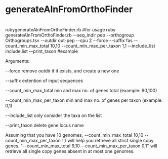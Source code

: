 # generateAlnFromOrthoFinder

#
rubygenerateAlnFromOrthoFinder.rb #for usage
ruby generateAlnFromOrthoFinder.rb --seq_indir pep --orthogroup Orthogroups.tsv --outdir out-pep --cpu 2 --force --suffix fas --count_min_max_total 10,10 --count_min_max_per_taxon 1,1 --include_list include.list --print_taxon #example

Arguments:

--force	remove outdir if it exists, and create a new one

--suffix	extention of input sequences

--count_min_max_total	min and max no. of genes total (example: 90,100)

--count_min_max_per_taxon	min and max no. of genes per taxon (example: 0,1)

--include_list only consider the taxa on the list

--print_taxon	delete gene locus name


Assuming that you have 10 genomes, --count_min_max_total 10,10 --count_min_max_per_taxon 1,1 will help you retrieve all strict single copy genes. "--count_min_max_total 9,10 --count_min_max_per_taxon 0,1" will retrieve all single copy genes absent in at most one genomes.

